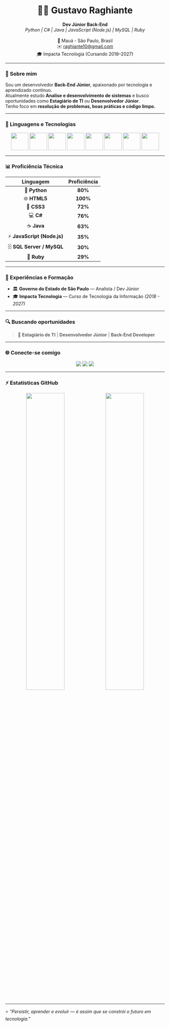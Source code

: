 <!-- Gustavo Raghiante - README Profile -->

<h1 align="center">👨‍💻 Gustavo Raghiante</h1>

<p align="center">
  <b>Dev Júnior Back-End</b> <br>
  <i>Python | C# | Java | JavaScript (Node.js) | MySQL | Ruby</i> <br><br>
  📍 Mauá - São Paulo, Brasil <br>
  ✉️ <a href="mailto:raghiante10@gmail.com">raghiante10@gmail.com</a> <br>
  🎓 Impacta Tecnologia (Cursando 2018–2027)
</p>

---

### 🚀 Sobre mim

Sou um desenvolvedor **Back-End Júnior**, apaixonado por tecnologia e aprendizado contínuo.  
Atualmente estudo **Analise e desenvolvimento de sistemas** e busco oportunidades como **Estagiário de TI** ou **Desenvolvedor Júnior**.  
Tenho foco em **resolução de problemas, boas práticas e código limpo.**

---

### 🧠 Linguagens e Tecnologias

<p align="center">
  <img src="https://cdn.jsdelivr.net/gh/devicons/devicon/icons/python/python-original.svg" width="55px" />
  <img src="https://cdn.jsdelivr.net/gh/devicons/devicon/icons/html5/html5-original.svg" width="55px" />
  <img src="https://cdn.jsdelivr.net/gh/devicons/devicon/icons/css3/css3-original.svg" width="55px" />
  <img src="https://cdn.jsdelivr.net/gh/devicons/devicon/icons/csharp/csharp-original.svg" width="55px" />
  <img src="https://cdn.jsdelivr.net/gh/devicons/devicon/icons/java/java-original.svg" width="55px" />
  <img src="https://cdn.jsdelivr.net/gh/devicons/devicon/icons/javascript/javascript-original.svg" width="55px" />
  <img src="https://cdn.jsdelivr.net/gh/devicons/devicon/icons/mysql/mysql-original.svg" width="55px" />
  <img src="https://cdn.jsdelivr.net/gh/devicons/devicon/icons/ruby/ruby-original.svg" width="55px" />
</p>

---

### 📊 Proficiência Técnica

<div align="center">
  
| Linguagem | Proficiência |
|:----------:|:-------------:|
| 🐍 **Python** | **80%** |
| 🌐 **HTML5** | **100%** |
| 🎨 **CSS3** | **72%** |
| 💻 **C#** | **76%** |
| ☕ **Java** | **63%** |
| ⚡ **JavaScript (Node.js)** | **35%** |
| 🗄️ **SQL Server / MySQL** | **30%** |
| 💎 **Ruby** | **29%** |

</div>

---

### 💼 Experiências e Formação

- 🏛️ **Governo do Estado de São Paulo** — Analista / Dev Júnior  
- 🎓 **Impacta Tecnologia** — Curso de Tecnologia da Informação *(2018 - 2027)*  

---

### 🔍 Buscando oportunidades

> 💼 **Estagiário de TI** | **Desenvolvedor Júnior** | **Back-End Developer**

---

### 🌐 Conecte-se comigo

<p align="center">
  <a href="mailto:raghiante10@gmail.com"><img src="https://img.shields.io/badge/-Gmail-D14836?style=for-the-badge&logo=gmail&logoColor=white"></a>
  <a href="https://www.linkedin.com/in/gustavo-r-206960366?utm_source=share&utm_campaign=share_via&utm_content=profile&utm_medium=android_app"><img src="https://img.shields.io/badge/-LinkedIn-0077B5?style=for-the-badge&logo=linkedin&logoColor=white"></a>
  <a href="https://github.com/GustavoRaghiante"><img src="https://img.shields.io/badge/-GitHub-181717?style=for-the-badge&logo=github&logoColor=white"></a>
</p>

---

### ⚡ Estatísticas GitHub

<p align="center">
  <img width="49%" src="https://github-readme-stats.vercel.app/api?username=GustavoRaghiante&show_icons=true&theme=tokyonight" />
  <img width="49%" src="https://github-readme-stats.vercel.app/api/top-langs/?username=GustavoRaghiante&layout=compact&theme=tokyonight" />
</p>

---

⭐ *"Persistir, aprender e evoluir — é assim que se constrói o futuro em tecnologia."*
